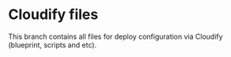 # Cloudify files
This branch contains all files for deploy configuration via Cloudify (blueprint, scripts and etc).